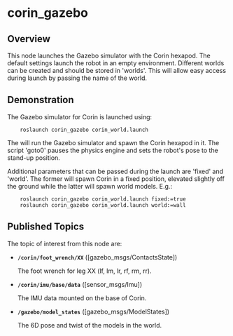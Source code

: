 # corin_gazebo

## Overview
This node launches the Gazebo simulator with the Corin hexapod. The default settings launch the robot in an empty environment. Different worlds can be created and should be stored in 'worlds'. This will allow easy access during launch by passing the name of the world.

## Demonstration
The Gazebo simulator for Corin is launched using:

        roslaunch corin_gazebo corin_world.launch

The will run the Gazebo simulator and spawn the Corin hexapod in it. The script 'goto0' pauses the physics engine and sets the robot's pose to the stand-up position. 

Additional parameters that can be passed during the launch are 'fixed' and 'world'. The former will spawn Corin in a fixed position, elevated slightly off the ground while the latter will spawn world models. E.g.: 

        roslaunch corin_gazebo corin_world.launch fixed:=true
        roslaunch corin_gazebo corin_world.launch world:=wall

## Published Topics

The topic of interest from this node are:

* **`/corin/foot_wrench/XX`** ([gazebo_msgs/ContactsState])

    The foot wrench for leg XX (lf, lm, lr, rf, rm, rr).

* **`/corin/imu/base/data`** ([sensor_msgs/Imu])

    The IMU data mounted on the base of Corin.

* **`/gazebo/model_states`** ([gazebo_msgs/ModelStates])

    The 6D pose and twist of the models in the world.